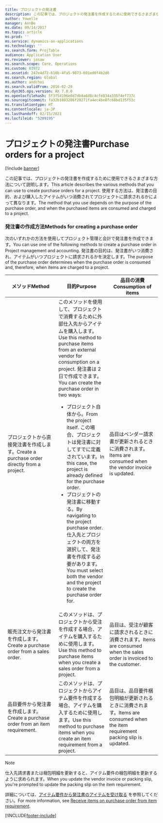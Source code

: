 ```yaml
---
title: プロジェクトの発注書
description: この記事では、プロジェクトの発注書を作成するために使用できるさまざまな方法について説明します。 使用する方法は、発注書の目的、および購入したアイテムがいつ消費されてプロジェクトに請求されるかによって異なります。
author: Yowelle
manager: AnnBe
ms.date: 09/14/2017
ms.topic: article
ms.prod: ''
ms.service: dynamics-ax-applications
ms.technology: ''
ms.search.form: ProjTable
audience: Application User
ms.reviewer: josaw
ms.search.scope: Core, Operations
ms.custom: 83972
ms.assetid: 247e4d72-610b-4fa5-9873-601ed0f4b2d6
ms.search.region: Global
ms.author: andchoi
ms.search.validFrom: 2016-02-28
ms.dyn365.ops.version: AX 7.0.0
ms.openlocfilehash: 5f3f5d196e0d7db4a6d8c4cfe834a335f4ef737c
ms.sourcegitcommit: fa32b1893286f20271fa4ec4be8fc68bd135f53c
ms.translationtype: HT
ms.contentlocale: ja-JP
ms.lasthandoff: 02/15/2021
ms.locfileid: "5289195"
---
```

# <a name="purchase-orders-for-a-project"></a><span data-ttu-id="b6bb5-104">プロジェクトの発注書</span><span class="sxs-lookup"><span data-stu-id="b6bb5-104">Purchase orders for a project</span></span>

[!include [banner](../includes/banner.md)]

<span data-ttu-id="b6bb5-105">この記事では、プロジェクトの発注書を作成するために使用できるさまざまな方法について説明します。</span><span class="sxs-lookup"><span data-stu-id="b6bb5-105">This article describes the various methods that you can use to create purchase orders for a project.</span></span> <span data-ttu-id="b6bb5-106">使用する方法は、発注書の目的、および購入したアイテムがいつ消費されてプロジェクトに請求されるかによって異なります。</span><span class="sxs-lookup"><span data-stu-id="b6bb5-106">The method that you use depends on the purpose of the purchase order, and when the purchased items are consumed and charged to a project.</span></span>

### <a name="methods-for-creating-a-purchase-order"></a><span data-ttu-id="b6bb5-107">発注書の作成方法</span><span class="sxs-lookup"><span data-stu-id="b6bb5-107">Methods for creating a purchase order</span></span>

<span data-ttu-id="b6bb5-108">次のいずれかの方法を使用してプロジェクト管理と会計で発注書を作成できます。</span><span class="sxs-lookup"><span data-stu-id="b6bb5-108">You can use one of the following methods to create a purchase order in Project management and accounting.</span></span> <span data-ttu-id="b6bb5-109">発注書の目的は、発注書がいつ消費され、アイテムがいつプロジェクトに請求されるかを決定します。</span><span class="sxs-lookup"><span data-stu-id="b6bb5-109">The purpose of the purchase order determines when the purchase order is consumed and, therefore, when items are charged to a project.</span></span>

<table>
<colgroup>
<col width="33%" />
<col width="33%" />
<col width="33%" />
</colgroup>
<thead>
<tr class="header">
<th><span data-ttu-id="b6bb5-110">メソッド</span><span class="sxs-lookup"><span data-stu-id="b6bb5-110">Method</span></span></th>
<th><span data-ttu-id="b6bb5-111">目的</span><span class="sxs-lookup"><span data-stu-id="b6bb5-111">Purpose</span></span></th>
<th><span data-ttu-id="b6bb5-112">品目の消費</span><span class="sxs-lookup"><span data-stu-id="b6bb5-112">Consumption of items</span></span></th>
</tr>
</thead>
<tbody>
<tr class="odd">
<td><span data-ttu-id="b6bb5-113">プロジェクトから直接発注書を作成します。</span><span class="sxs-lookup"><span data-stu-id="b6bb5-113">Create a purchase order directly from a project.</span></span></td>
<td><span data-ttu-id="b6bb5-114">このメソッドを使用して、プロジェクトで消費するために外部仕入先からアイテムを購入します。</span><span class="sxs-lookup"><span data-stu-id="b6bb5-114">Use this method to purchase items from an external vendor for consumption on a project.</span></span> <span data-ttu-id="b6bb5-115">発注書は 2 日で作成できます。</span><span class="sxs-lookup"><span data-stu-id="b6bb5-115">You can create the purchase order in two ways:</span></span>
<ul>
<li><span data-ttu-id="b6bb5-116">プロジェクト自体から。</span><span class="sxs-lookup"><span data-stu-id="b6bb5-116">From the project itself.</span></span> <span data-ttu-id="b6bb5-117">この場合、プロジェクトは発注書に対してすでに定義されています。</span><span class="sxs-lookup"><span data-stu-id="b6bb5-117">In this case, the project is already defined for the purchase order.</span></span></li>
<li><span data-ttu-id="b6bb5-118">プロジェクトの発注書に移動する。</span><span class="sxs-lookup"><span data-stu-id="b6bb5-118">By navigating to the project purchase order.</span></span> <span data-ttu-id="b6bb5-119">仕入先とプロジェクトの両方を選択して、発注書を作成する必要があります。</span><span class="sxs-lookup"><span data-stu-id="b6bb5-119">You must select both the vendor and the project to create the purchase order for.</span></span></li>
</ul></td>
<td><span data-ttu-id="b6bb5-120">品目はベンダー請求書が更新されるときに消費されます。</span><span class="sxs-lookup"><span data-stu-id="b6bb5-120">Items are consumed when the vendor invoice is updated.</span></span></td>
</tr>
<tr class="even">
<td><span data-ttu-id="b6bb5-121">販売注文から発注書を作成します。</span><span class="sxs-lookup"><span data-stu-id="b6bb5-121">Create a purchase order from a sales order.</span></span></td>
<td><span data-ttu-id="b6bb5-122">このメソッドは、プロジェクトから受注を作成する場合、アイテムを購入するために使用します。</span><span class="sxs-lookup"><span data-stu-id="b6bb5-122">Use this method to purchase items when you create a sales order from a project.</span></span></td>
<td><span data-ttu-id="b6bb5-123">品目は、受注が顧客に請求されるときに消費されます。</span><span class="sxs-lookup"><span data-stu-id="b6bb5-123">Items are consumed when the sales order is invoiced to the customer.</span></span></td>
</tr>
<tr class="odd">
<td><span data-ttu-id="b6bb5-124">品目要件から発注書を作成します。</span><span class="sxs-lookup"><span data-stu-id="b6bb5-124">Create a purchase order from an item requirement.</span></span></td>
<td><span data-ttu-id="b6bb5-125">このメソッドは、プロジェクトからアイテム要件を作成する場合、アイテムを購入するために使用します。</span><span class="sxs-lookup"><span data-stu-id="b6bb5-125">Use this method to purchase items when you create an item requirement from a project.</span></span></td>
<td><span data-ttu-id="b6bb5-126">品目は、品目要件梱包明細が更新されるときに消費されます。</span><span class="sxs-lookup"><span data-stu-id="b6bb5-126">Items are consumed when the item requirement packing slip is updated.</span></span></td>
</tr>
</tbody>
</table>

> [!NOTE] 
> <span data-ttu-id="b6bb5-127">仕入先請求書または梱包明細を更新すると、アイテム要件の梱包明細を更新するように求められます。</span><span class="sxs-lookup"><span data-stu-id="b6bb5-127">When you update the vendor invoice or packing slip, you're prompted to update the packing slip on the item requirement.</span></span>

<span data-ttu-id="b6bb5-128">詳細については、[アイテム要件から発注書のアイテムを受け取る](tasks/receive-items-purchase-order-item-requirement.md) を参照してください。</span><span class="sxs-lookup"><span data-stu-id="b6bb5-128">For more information, see [Receive items on purchase order from item requirement](tasks/receive-items-purchase-order-item-requirement.md).</span></span>



[!INCLUDE[footer-include](../includes/footer-banner.md)]